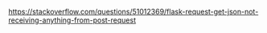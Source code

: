 https://stackoverflow.com/questions/51012369/flask-request-get-json-not-receiving-anything-from-post-request